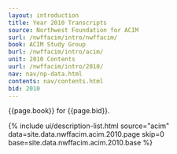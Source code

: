 ```yaml
---
layout: introduction
title: Year 2010 Transcripts
source: Northwest Foundation for ACIM
surl: /nwffacim/intro/nwffacim/
book: ACIM Study Group
burl: /nwffacim/intro/acim/
unit: 2010 Contents
uurl: /nwffacim/intro/2010/
nav: nav/np-data.html
contents: nav/contents.html
bid: 2010
---
```


{{page.book}} for {{page.bid}}.

{% include ui/description-list.html source="acim"
data=site.data.nwffacim.acim.2010.page skip=0
base=site.data.nwffacim.acim.2010.base %}

